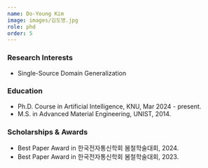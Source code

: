 ```yaml
---
name: Do-Young Kim
image: images/김도영.jpg
role: phd
order: 5
---
```


### Research Interests
- Single-Source Domain Generalization

### Education
- Ph.D. Course in Artificial Intelligence, KNU, Mar 2024 - present.
- M.S. in Advanced Material Engineering, UNIST, 2014.

### Scholarships & Awards
- Best Paper Award in 한국전자통신학회 봄철학술대회, 2024.
- Best Paper Award in 한국전자통신학회 봄철학술대회, 2023.
